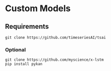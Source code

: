 # Custom Models

## Requirements
```
git clone https://github.com/timeseriesAI/tsai
```

### Optional
```
git clone https://github.com/myscience/x-lstm
pip install pykan
```